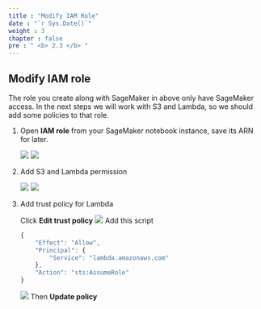 ```yaml
---
title : "Modify IAM Role"
date : "`r Sys.Date()`"
weight : 3
chapter : false
pre : " <b> 2.3 </b> "
---
```


## Modify IAM role

The role you create along with SageMaker in above only have SageMaker access. In the next steps we will work with S3 and Lambda, so we should add some policies to that role.

1. Open **IAM role** from your SageMaker notebook instance, save its ARN for later.
    
    ![](/images/lambda/014-runpredict.png)
    ![](/images/lambda/015.png)
2. Add S3 and Lambda permission
    
    ![](/images/lambda/003.png)
    ![](/images/lambda/002.png)

3. Add trust policy for Lambda
    
    
    Click **Edit trust policy**
    ![](/images/lambda/006.png)
    Add this script
    ```jsx
    {
        "Effect": "Allow",
        "Principal": {
            "Service": "lambda.amazonaws.com"
        },
        "Action": "sts:AssumeRole"
    }
    ```
    ![](/images/lambda/008.png)
    Then **Update policy**